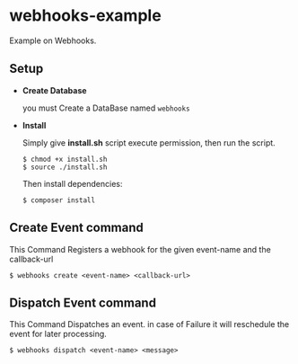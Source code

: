 # webhooks-example

Example on Webhooks.

Setup
---------------------

* **Create Database**

  you must Create a DataBase named 
   `webhooks`

* **Install**

    Simply give **install.sh** script execute permission, then run the script.

    ```
    $ chmod +x install.sh
    $ source ./install.sh
    ```

    Then install dependencies:
    
    ```
    $ composer install
    ```

Create Event command
--------------------------

 This Command Registers a webhook for the given event-name and the callback-url


```
$ webhooks create <event-name> <callback-url>

```
  
 
 
Dispatch Event command
--------------------------

 This Command Dispatches an event. in case of Failure it will reschedule the event for later processing. 
 
```
$ webhooks dispatch <event-name> <message>

```
 